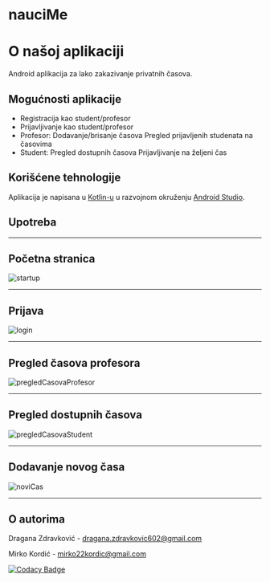 # nauciMe

# O našoj aplikaciji

Android aplikacija za lako zakazivanje privatnih časova.

## Mogućnosti aplikacije

+ Registracija kao student/profesor
+ Prijavljivanje kao student/profesor
+ Profesor: 
    Dodavanje/brisanje časova
    Pregled prijavljenih studenata na časovima
+ Student:
    Pregled dostupnih časova
    Prijavljivanje na željeni čas


## Korišćene tehnologije

Aplikacija je napisana u [Kotlin-u](https://kotlinlang.org/) u razvojnom okruženju [Android Studio](https://developer.android.com/studio).


## Upotreba


---

## Početna stranica

![startup](https://user-images.githubusercontent.com/92266151/169407674-ddf80ccf-6ff0-46b0-b076-8a583dedbd63.png)

---
## Prijava

![login](https://user-images.githubusercontent.com/92266151/169408089-aadeca09-bedf-4186-a3d5-90fd3565f8e7.png)

---
## Pregled časova profesora

![pregledCasovaProfesor](https://user-images.githubusercontent.com/92266151/169408108-27d1f7f9-cd9f-42e2-a843-d4162e188ea3.png)

---

## Pregled dostupnih časova

![pregledCasovaStudent](https://user-images.githubusercontent.com/92266151/169408120-a01f06d4-f9a7-45e5-8897-f19b127c421c.png)

---

## Dodavanje novog časa

![noviCas](https://user-images.githubusercontent.com/92266151/169408133-899f3cf8-eeba-47ba-913a-8e2d4125a01d.png)

---

## O autorima

Dragana Zdravković - dragana.zdravkovic602@gmail.com

Mirko Kordić - mirko22kordic@gmail.com

[![Codacy Badge](https://api.codacy.com/project/badge/Grade/c08a4aeeaab14f1a80ad79bb2c5c2b29)](https://app.codacy.com/gh/matf-pp/2022_Nauci_me?utm_source=github.com&utm_medium=referral&utm_content=matf-pp/2022_Nauci_me&utm_campaign=Badge_Grade_Settings)
